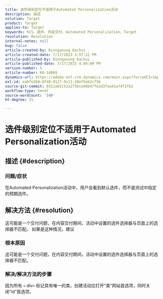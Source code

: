 ```yaml
---
title: 选件级别定位不适用于Automated Personalization活动
description: 描述
solution: Target
product: Target
applies-to: Target
keywords: KCS、选件、内容交付、Automated Personalization、Target
resolution: Resolution
internal-notes: null
bug: false
article-created-by: Rinnganung Kachui .
article-created-date: 7/17/2023 3:57:22 PM
article-published-by: Rinnganung Kachui .
article-published-date: 7/17/2023 4:04:09 PM
version-number: 5
article-number: KA-14069
dynamics-url: https://adobe-ent.crm.dynamics.com/main.aspx?forceUCI=1&pagetype=entityrecord&etn=knowledgearticle&id=0f35d09c-ba24-ee11-9cbe-6045bd006268
exl-id: eabfe260-8f40-4127-9c11-38ef5eb2cf5b
source-git-commit: 0311a02c52a273bce96b47fe2d3fea41a74f2fb2
workflow-type: tm+mt
source-wordcount: '140'
ht-degree: 2%

---
```


# 选件级别定位不适用于Automated Personalization活动

## 描述 {#description}




### 问题/症状



在Automated Personalization活动中，用户会看到默认选件，而不是测试中指定的预期选件。


## 解决方法 {#resolution}


这可能是一个交付问题，在内容交付期间，活动中设置的选件选择器与页面上的选择器不匹配。 如果是这种情况，建议



### 根本原因



这可能是一个交付问题，在内容交付期间，活动中设置的选件选择器与页面上的选择器不匹配。



### 解决/解决方法的步骤



因为所有 `<` div`>`  标记具有唯一的类，创建活动应打开“类”网站首选项，同时关闭“id”首选项。
